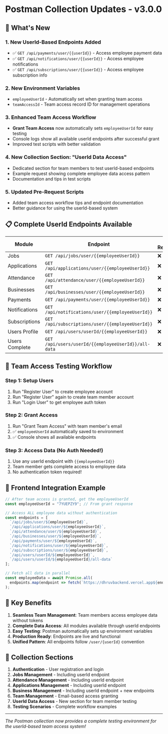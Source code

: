 # Postman Collection Updates - v3.0.0

## 🚀 What's New

### 1. **New UserId-Based Endpoints Added**
- ✅ `GET /api/payments/user/{{userId}}` - Access employee payment data
- ✅ `GET /api/notifications/user/{{userId}}` - Access employee notifications
- ✅ `GET /api/subscriptions/user/{{userId}}` - Access employee subscription info

### 2. **New Environment Variables**
- `employeeUserId` - Automatically set when granting team access
- `teamAccessId` - Team access record ID for management operations

### 3. **Enhanced Team Access Workflow**
- **Grant Team Access** now automatically sets `employeeUserId` for easy testing
- Console logs show all available userId endpoints after successful grant
- Improved test scripts with better validation

### 4. **New Collection Section: "UserId Data Access"**
- Dedicated section for team members to test userId-based endpoints
- Example request showing complete employee data access pattern
- Documentation and tips in test scripts

### 5. **Updated Pre-Request Scripts**
- Added team access workflow tips and endpoint documentation
- Better guidance for using the userId-based system

## 📋 Complete UserId Endpoints Available

| Module | Endpoint | Auth Required |
|--------|----------|---------------|
| Jobs | `GET /api/jobs/user/{{employeeUserId}}` | ❌ No |
| Applications | `GET /api/applications/user/{{employeeUserId}}` | ❌ No |
| Attendance | `GET /api/attendance/user/{{employeeUserId}}` | ❌ No |
| Businesses | `GET /api/businesses/user/{{employeeUserId}}` | ❌ No |
| Payments | `GET /api/payments/user/{{employeeUserId}}` | ❌ No |
| Notifications | `GET /api/notifications/user/{{employeeUserId}}` | ❌ No |
| Subscriptions | `GET /api/subscriptions/user/{{employeeUserId}}` | ❌ No |
| Users Profile | `GET /api/users/userId/{{employeeUserId}}` | ❌ No |
| Users Complete | `GET /api/users/userId/{{employeeUserId}}/all-data` | ❌ No |

## 🔄 Team Access Testing Workflow

### Step 1: Setup Users
1. Run "Register User" to create employee account
2. Run "Register User" again to create team member account 
3. Run "Login User" to get employee auth token

### Step 2: Grant Access
1. Run "Grant Team Access" with team member's email
2. ✅ `employeeUserId` automatically saved to environment
3. ✅ Console shows all available endpoints

### Step 3: Access Data (No Auth Needed!)
1. Use any userId endpoint with `{{employeeUserId}}`
2. Team member gets complete access to employee data
3. No authentication token required!

## 📱 Frontend Integration Example

```javascript
// After team access is granted, get the employeeUserId
const employeeUserId = "7YUEPZY9"; // From grant response

// Access ALL employee data without authentication
const endpoints = [
  `/api/jobs/user/${employeeUserId}`,
  `/api/applications/user/${employeeUserId}`,
  `/api/attendance/user/${employeeUserId}`,
  `/api/businesses/user/${employeeUserId}`,
  `/api/payments/user/${employeeUserId}`,
  `/api/notifications/user/${employeeUserId}`,
  `/api/subscriptions/user/${employeeUserId}`,
  `/api/users/userId/${employeeUserId}`,
  `/api/users/userId/${employeeUserId}/all-data`
];

// Fetch all data in parallel
const employeeData = await Promise.all(
  endpoints.map(endpoint => fetch(`https://dhruvbackend.vercel.app${endpoint}`))
);
```

## 🎯 Key Benefits

1. **Seamless Team Management**: Team members access employee data without tokens
2. **Complete Data Access**: All modules available through userId endpoints  
3. **Easy Testing**: Postman automatically sets up environment variables
4. **Production Ready**: Endpoints are live and functional
5. **Unified Pattern**: All endpoints follow `/user/{userId}` convention

## 📄 Collection Sections

1. **Authentication** - User registration and login
2. **Jobs Management** - Including userId endpoint
3. **Attendance Management** - Including userId endpoint  
4. **Applications Management** - Including userId endpoint
5. **Business Management** - Including userId endpoint + new endpoints
6. **Team Management** - Email-based access granting
7. **UserId Data Access** - New section for team member testing
8. **Testing Scenarios** - Complete workflow examples

---

*The Postman collection now provides a complete testing environment for the userId-based team access system!*